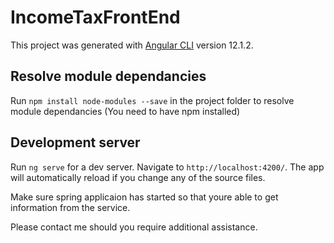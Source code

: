 # IncomeTaxFrontEnd

This project was generated with [Angular CLI](https://github.com/angular/angular-cli) version 12.1.2.

## Resolve module dependancies

Run `npm install node-modules --save` in the project folder to resolve module dependancies (You need to have npm installed)

## Development server

Run `ng serve` for a dev server. Navigate to `http://localhost:4200/`. The app will automatically reload if you change any of the source files. 

Make sure spring applicaion has started so that youre able to get information from the service.

Please contact me should you require additional assistance.

